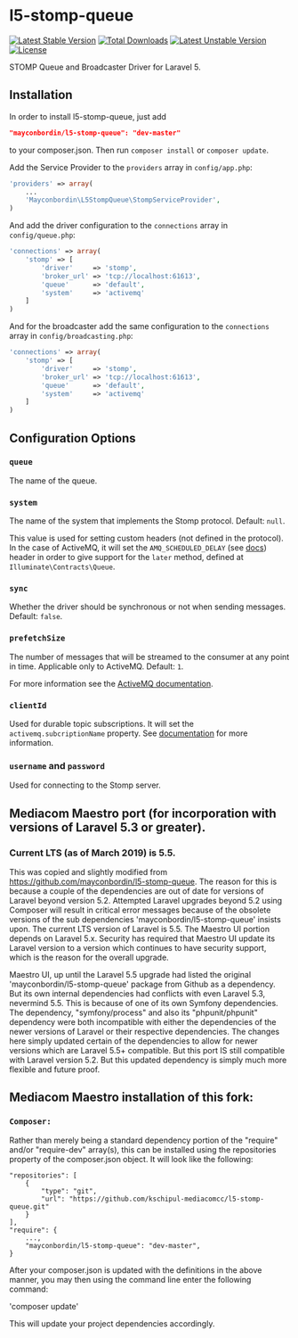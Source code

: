 l5-stomp-queue
==============

[![Latest Stable Version](https://poser.pugx.org/mayconbordin/l5-stomp-queue/v/stable)](https://packagist.org/packages/mayconbordin/l5-stomp-queue) [![Total Downloads](https://poser.pugx.org/mayconbordin/l5-stomp-queue/downloads)](https://packagist.org/packages/mayconbordin/l5-stomp-queue) [![Latest Unstable Version](https://poser.pugx.org/mayconbordin/l5-stomp-queue/v/unstable)](https://packagist.org/packages/mayconbordin/l5-stomp-queue) [![License](https://poser.pugx.org/mayconbordin/l5-stomp-queue/license)](https://packagist.org/packages/mayconbordin/l5-stomp-queue)

STOMP Queue and Broadcaster Driver for Laravel 5.

## Installation

In order to install l5-stomp-queue, just add

```json
"mayconbordin/l5-stomp-queue": "dev-master"
```
	
to your composer.json. Then run `composer install` or `composer update`.

Add the Service Provider to the `providers` array in `config/app.php`:
	
```php
'providers' => array(
    ...
    'Mayconbordin\L5StompQueue\StompServiceProvider',
)
```

And add the driver configuration to the `connections` array in `config/queue.php`:

```php
'connections' => array(
    'stomp' => [
        'driver'     => 'stomp',
        'broker_url' => 'tcp://localhost:61613',
        'queue'      => 'default',
        'system'     => 'activemq'
    ]
)
```

And for the broadcaster add the same configuration to the `connections` array in `config/broadcasting.php`:

```php
'connections' => array(
    'stomp' => [
        'driver'     => 'stomp',
        'broker_url' => 'tcp://localhost:61613',
        'queue'      => 'default',
        'system'     => 'activemq'
    ]
)
```


## Configuration Options

### `queue`

The name of the queue.

### `system`

The name of the system that implements the Stomp protocol. Default: `null`.

This value is used for setting custom headers (not defined in the protocol). In the case of ActiveMQ, it will set the 
`AMQ_SCHEDULED_DELAY` (see [docs](http://activemq.apache.org/nms/stomp-delayed-and-scheduled-message-feature.html))
header in order to give support for the `later` method, defined at `Illuminate\Contracts\Queue`.
 
### `sync`
 
Whether the driver should be synchronous or not when sending messages. Default: `false`.
 
### `prefetchSize`
 
The number of messages that will be streamed to the consumer at any point in time. Applicable only to ActiveMQ. Default: `1`.
 
For more information see the [ActiveMQ documentation](http://activemq.apache.org/what-is-the-prefetch-limit-for.html).
 
### `clientId`
 
Used for durable topic subscriptions. It will set the `activemq.subcriptionName` property. See [documentation](http://activemq.apache.org/stomp.html#Stomp-ActiveMQextensionstoStomp)
for more information.

### `username` and `password`

Used for connecting to the Stomp server.

## Mediacom Maestro port (for incorporation with versions of Laravel 5.3 or greater).

### Current LTS (as of March 2019) is 5.5.

This was copied and slightly modified from https://github.com/mayconbordin/l5-stomp-queue.  The reason for this is because a 
couple of the dependencies are out of date for versions of Laravel beyond version 5.2.  Attempted Laravel upgrades beyond 5.2 using Composer 
will result in critical error messages because of the obsolete versions of the sub dependencies 'mayconbordin/l5-stomp-queue' insists upon. 
The current LTS version of Laravel is 5.5. The Maestro UI portion depends on Laravel 5.x.  Security has required that Maestro UI update its 
Laravel version to a version which continues to have security support, which is the reason for the overall upgrade.

Maestro UI, up until the Laravel 5.5 upgrade had listed the original 'mayconbordin/l5-stomp-queue' package from Github as a 
dependency.  But its own internal dependencies had conflicts with even Laravel 5.3, nevermind 5.5. This is because of one of its own
Symfony dependencies. The dependency, "symfony/process" and also its "phpunit/phpunit" dependency were both incompatible with 
either the dependencies of the newer versions of Laravel or their respective dependencies.  The changes here simply updated certain
of the dependencies to allow for newer versions which are Laravel 5.5+ compatible.  But this port IS still compatible with Laravel
version 5.2.  But this updated dependency is simply much more flexible and future proof.


## Mediacom Maestro installation of this fork:

### `Composer:`

Rather than merely being a standard dependency portion of the "require" and/or "require-dev" array(s), this can be installed using the repositories
property of the composer.json object.  It will look like the following:

    "repositories": [
        {
            "type": "git",
            "url": "https://github.com/kschipul-mediacomcc/l5-stomp-queue.git"
        }
    ],
    "require": {
        ...,
        "mayconbordin/l5-stomp-queue": "dev-master",
    }


After your composer.json is updated with the definitions in the above manner, you may then using the command line enter the following command:

'composer update'


This will update your project dependencies accordingly.
